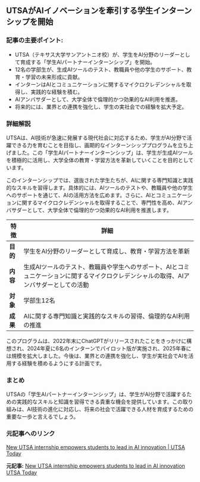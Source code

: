 ## UTSAがAIイノベーションを牽引する学生インターンシップを開始

### 記事の主要ポイント:

* UTSA（テキサス大学サンアントニオ校）が、学生をAI分野のリーダーとして育成する「学生AIパートナーインターンシップ」を開始。
* 12名の学部生が、生成AIツールのテスト、教職員や他の学生のサポート、教育・学習の未来形成に貢献。
* インターンはAIとコミュニケーションに関するマイクロクレデンシャルを取得し、実践的な経験を積む。
* AIアンバサダーとして、大学全体で倫理的かつ効果的なAI利用を推進。
* 将来的には、業界との連携を強化し、学生の実社会での経験を拡大予定。

### 詳細解説

UTSAは、AI技術が急速に発展する現代社会に対応するため、学生がAI分野で活躍できる力を育むことを目指し、画期的なインターンシッププログラムを立ち上げました。この「学生AIパートナーインターンシップ」は、学生が生成AIツールを積極的に活用し、大学全体の教育・学習方法を革新していくことを目的としています。

このインターンシップでは、選抜された学生たちが、AIに関する専門知識と実践的なスキルを習得します。具体的には、AIツールのテストや、教職員や他の学生へのサポートを通じて、AIの活用方法を広めます。さらに、AIとコミュニケーションに関するマイクロクレデンシャルを取得することで、専門性を高め、AIアンバサダーとして、大学全体で倫理的かつ効果的なAI利用を推進します。

| 特徴 | 詳細 |
|---|---|
| **目的** | 学生をAI分野のリーダーとして育成し、教育・学習方法を革新 |
| **内容** | 生成AIツールのテスト、教職員や学生へのサポート、AIとコミュニケーションに関するマイクロクレデンシャルの取得、AIアンバサダーとしての活動 |
| **対象** | 学部生12名 |
| **成果** | AIに関する専門知識と実践的なスキルの習得、倫理的なAI利用の推進 |

このプログラムは、2022年末にChatGPTがリリースされたことをきっかけに構想され、2024年夏に6名のインターンでパイロット版が実施され、2025年春には規模を拡大しました。今後は、業界との連携を強化し、学生が実社会でAIを活用する経験を積めるようにする計画です。

### まとめ

UTSAの「学生AIパートナーインターンシップ」は、学生がAI分野で活躍するための実践的なスキルと知識を習得できる貴重な機会を提供しています。この取り組みは、AI技術の進化に対応し、将来の社会で活躍できる人材を育成するための重要な一歩と言えるでしょう。

### 元記事へのリンク

[New UTSA internship empowers students to lead in AI innovation | UTSA Today](https://www.utsa.edu/today/2024/04/story/ai-internship.html)


**元記事:** [New UTSA internship empowers students to lead in AI innovation UTSA Today](https://www.utsa.edu/today/2025/04/story/utsa-empowers-students-in-AI-innovation.html)
